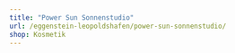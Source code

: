 ```yaml
---
title: "Power Sun Sonnenstudio"
url: /eggenstein-leopoldshafen/power-sun-sonnenstudio/
shop: Kosmetik
---
```


